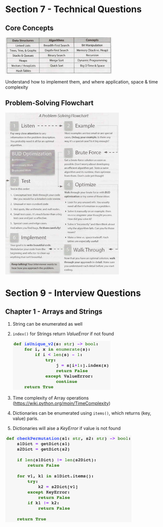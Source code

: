 # Section 7 - Technical Questions

## Core Concepts

<img src="pics/image-20190908150023280.png" alt="image-20190908150023280" style="zoom: 33%;" />

Understand how to implement them, and where application, space & time complexity

## Problem-Solving Flowchart

<img src="pics/image-20190908150132367.png" alt="image-20190908150132367" style="zoom:50%;" />



# Section 9 - Interview Questions

## Chapter 1 - Arrays and Strings

1. String can be enumerated as well

2. `index()` for Strings return *ValueError* if not found

   <img src="pics/image-20190908155520554.png" alt="image-20190908155520554" style="zoom:50%;" />

3. Time complexity of Array operations (https://wiki.python.org/moin/TimeComplexity)

4. Dictionaries can be enumerated using `items()`, which returns (key, value) paris.

5. Dictionaries will aise a *KeyError* if value is not found

<img src="pics/image-20190908155924032.png" alt="image-20190908155924032" style="zoom:50%;" />

